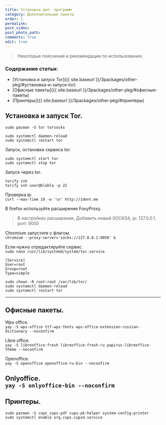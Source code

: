 ```yaml
---
title: Установка доп. программ
category: Дополнительные пакеты
order: 1
permalink:
post_video: 
post_photo_path: 
comments: true
edit: true
---
```


> Некоторые пояснения и рекомендации по использованию.

### Содержание статьи:
- [Установка и запуск Tor]({{ site.baseurl }}/3packages/other-pkg/#установка-и-запуск-tor)
- [Офисные пакеты]({{ site.baseurl }}/3packages/other-pkg/#офисные-пакеты)
- [Принтеры]({{ site.baseurl }}/3packages/other-pkg/#принтеры)

## Установка и запуск Tor.  
`sudo pacman -S tor torsocks`

```
sudo systemctl daemon-reload
sudo systemctl restart tor
```

Запуск, остановка сервиса tor.
```
sudo systemctl start tor
sudo systemctl stop tor
```

Запуск через tor.
```
torify zsh
torify ssh user@blabla -p 22
```

Проверка ip.  
`curl --max-time 10 -w '\n' http://ident.me`

В firefox используйте расширение FoxyProxy.

> В настройках расширения, Добавить новый SOCKS4, ip: 127.0.0.1, port: 9050

Chromium запустите с флагом.  
`chromium --proxy-server='socks://127.0.0.1:9050' &`

Если нужно отредактируйте сервис.  
`sudo nano /usr/lib/systemd/system/tor.service`

```
[Service]
User=root
Group=root
Type=simple
```
```
sudo chown -R root:root /var/lib/tor/
sudo systemctl daemon-reload
sudo systemctl restart tor
```
---
## Офисные пакеты.

Wps office.  
`yay -S wps-office ttf-wps-fonts wps-office-extension-russian-dictionary --noconfirm`

Libre office.  
`yay -S libreoffice-fresh libreoffice-fresh-ru papirus-libreoffice-theme --noconfirm`

Openoffice.  
`yay -S openoffice openoffice-ru-bin --noconfirm`

Onlyoffice.  
`yay -S onlyoffice-bin --noconfirm`
---
## Принтеры.
```
sudo pacman -S cups cups-pdf cups-pk-helper system-config-printer
sudo systemctl enable org.cups.cupsd.service
```